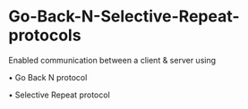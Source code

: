 # Go-Back-N-Selective-Repeat-protocols

Enabled communication between a client & server using

• Go Back N protocol

• Selective Repeat protocol
